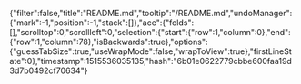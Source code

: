 {"filter":false,"title":"README.md","tooltip":"/README.md","undoManager":{"mark":-1,"position":-1,"stack":[]},"ace":{"folds":[],"scrolltop":0,"scrollleft":0,"selection":{"start":{"row":1,"column":0},"end":{"row":1,"column":78},"isBackwards":true},"options":{"guessTabSize":true,"useWrapMode":false,"wrapToView":true},"firstLineState":0},"timestamp":1515536035135,"hash":"6b01e0622779cbbe600faa19d3d7b0492cf70634"}